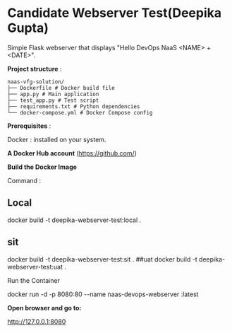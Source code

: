 # Candidate Webserver Test(Deepika Gupta)

Simple Flask webserver that displays "Hello DevOps NaaS &lt;NAME&gt; + &lt;DATE&gt;".

<B>Project structure</B> : 

```
naas-vfg-solution/
├── Dockerfile # Docker build file
├── app.py # Main application
├── test_app.py # Test script
├── requirements.txt # Python dependencies
└── docker-compose.yml # Docker Compose config
```
    
<B>Prerequisites</B> :

Docker :
 installed on your system.

<B>A Docker Hub account </B> (https://github.com/)

<B>Build the Docker Image </B>

Command :  

## Local
docker build -t deepika-webserver-test:local .
## sit
docker build -t deepika-webserver-test:sit .
##uat
docker build -t deepika-webserver-test:uat .


Run the Container

docker run -d -p 8080:80 --name naas-devops-webserver <deepika-Webserver-Test>:latest

<B>Open browser and go to:</B>

http://127.0.0.1:8080


